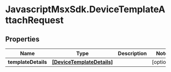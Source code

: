 # JavascriptMsxSdk.DeviceTemplateAttachRequest

## Properties

Name | Type | Description | Notes
------------ | ------------- | ------------- | -------------
**templateDetails** | [**[DeviceTemplateDetails]**](DeviceTemplateDetails.md) |  | [optional] 


